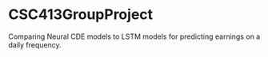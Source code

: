# CSC413GroupProject
Comparing Neural CDE models to LSTM models for predicting earnings on a daily frequency.
